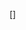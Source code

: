 [<img src="https://media.discordapp.net/attachments/920409306766123018/968935084822523984/TOWNY-BATTLE-27-04-2022.gif" alt="">]
